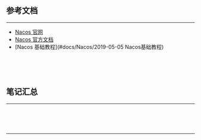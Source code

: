 ## 参考文档

---

* [Nacos 官网](https://nacos.io/zh-cn/)
* [Nacos 官方文档](https://nacos.io/zh-cn/docs/quick-start.html)
* [Nacos 基础教程](#docs/Nacos/2019-05-05 Nacos基础教程)



<br/><br/><br/>



## 笔记汇总

---





<br/><br/><br/>

---

